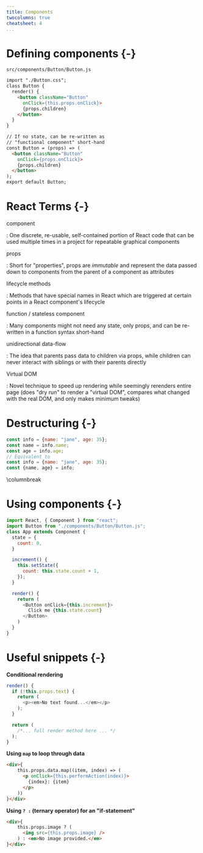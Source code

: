 ```yaml
---
title: Components
twocolumns: true
cheatsheet: 4
...
```



# Defining components {-}

`src/components/Button/Button.js`

```html
import "./Button.css";
class Button {
  render() {
    <button className="Button"
      onClick={this.props.onClick}>
      {props.children}
    </button>
  }
}

// If no state, can be re-written as
// "functional component" short-hand
const Button = (props) => (
  <button className="Button"
    onClick={props.onClick}>
    {props.children}
  </button>
);
export default Button;
```


# React Terms {-}

component

:   One discrete, re-usable, self-contained portion of React code that can be
used multiple times in a project for repeatable graphical components

props

:   Short for "properties", props are *immutable* and represent the data
passed down to components from the parent of a component as attributes

lifecycle methods

:   Methods that have special names in React which are triggered at certain
points in a React component's lifecycle

function / stateless component

:   Many components might not need any state, only props, and can be re-written
in a function syntax short-hand


unidirectional data-flow

:   The idea that parents pass data to children via props, while children can
never interact with siblings or with their parents directly


Virtual DOM

:   Novel technique to speed up rendering while seemingly rerenders entire page
(does "dry run" to render a "virtual DOM", compares what changed with the real
DOM, and only makes minimum tweaks)


# Destructuring {-}

```javascript
const info = {name: "jane", age: 35};
const name = info.name;
const age = info.age;
// Equivalent to
const info = {name: "jane", age: 35};
const {name, age} = info;
```
\columnbreak

# Using components {-}

```javascript
import React, { Component } from "react";
import Button from "./components/Button/Button.js";
class App extends Component {
  state = {
    count: 0,
  }

  increment() {
    this.setState({
      count: this.state.count + 1,
    });
  }

  render() {
    return (
      <Button onClick={this.increment}>
        Click me {this.state.count}
      </Button>
    )
  }
}

```


# Useful snippets {-}

**Conditional rendering**

```javascript
render() {
  if (!this.props.text) {
    return (
      <p><em>No text found...</em></p>
    );
  }

  return (
    /*... full render method here ... */
  );
}
```


**Using `map` to loop through data**

```html
<div>{
    this.props.data.map((item, index) => (
      <p onClick={this.performAction(index)}>
        {index}: {item}
      </p>
    ))
}</div>
```


**Using `? :` (ternary operator) for an "if-statement"**

```html
<div>{
    this.props.image ? (
      <img src={this.props.image} />
    ) : <em>No image provided.</em>
}</div>
```










